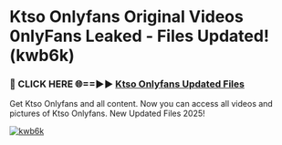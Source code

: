 # Ktso Onlyfans Original Videos 0nlyFans Leaked - Files Updated! (kwb6k)

<h3>🔴 CLICK HERE 🌐==►► <a href="https://tinyurl.com/2m67pmp6" rel="nofollow">Ktso Onlyfans Updated Files</a></h3>

Get Ktso Onlyfans and all content. Now you can access all videos and pictures of Ktso Onlyfans. New Updated Files 2025!

[![kwb6k](https://i.imgur.com/H4QAA4z.gif)](https://tinyurl.com/2m67pmp6)